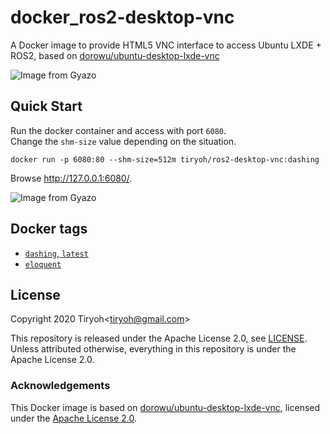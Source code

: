 # docker_ros2-desktop-vnc

A Docker image to provide HTML5 VNC interface to access Ubuntu LXDE + ROS2, based on [dorowu/ubuntu-desktop-lxde-vnc](https://github.com/fcwu/docker-ubuntu-vnc-desktop)

![Image from Gyazo](https://i.gyazo.com/5a71a36dc9d6106ef794fbcb86af7e7f.gif)

## Quick Start

Run the docker container and access with port `6080`.  
Change the `shm-size` value depending on the situation.

```
docker run -p 6080:80 --shm-size=512m tiryoh/ros2-desktop-vnc:dashing
```

Browse http://127.0.0.1:6080/.

![Image from Gyazo](https://i.gyazo.com/ab43ab3f6dc10b5186416499e49d0bbe.jpg)

## Docker tags

* [`dashing`, `latest`](https://github.com/Tiryoh/docker_ros2-desktop-vnc/blob/master/dashing/Dockerfile)
* [`eloquent`](https://github.com/Tiryoh/docker_ros2-desktop-vnc/blob/master/eloquent/Dockerfile)

## License

Copyright 2020 Tiryoh\<tiryoh@gmail.com\>

This repository is released under the Apache License 2.0, see [LICENSE](./LICENSE).  
Unless attributed otherwise, everything in this repository is under the Apache License 2.0.

### Acknowledgements

This Docker image is based on [dorowu/ubuntu-desktop-lxde-vnc](https://github.com/fcwu/docker-ubuntu-vnc-desktop), licensed under the [Apache License 2.0](https://github.com/fcwu/docker-ubuntu-vnc-desktop/blob/60f9ae18e71e9fabbfb23f67b212e64ab72c206e/LICENSE).
